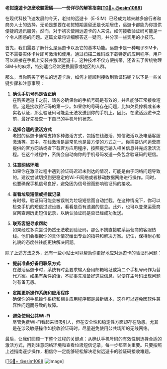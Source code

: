 **老挝遠遊卡怎麽收驗證碼——一份详尽的解答指南[[TG💪+ @esim1088](https://t.me/s/esim1088)]**

在现代科技飞速发展的今天，老挝的远遊卡（E-SIM）已经成为越来越多旅行者和商务人士的选择。无论是想要在老挝短期逗留还是长期居住，远遊卡都能为你提供便捷的通讯服务。然而，对于初次使用远遊卡的人来说，如何接收验证码可能是一个令人困惑的问题。这篇文章将详细解答这一疑问，并分享一些实用的小技巧。

首先，我们需要了解什么是远遊卡以及它的基本功能。远遊卡是一种电子SIM卡，它不需要实体卡片即可激活和使用。通过扫描二维码或下载特定的应用程序，用户可以直接在手机上安装并激活远遊卡。这种技术不仅方便携带，还省去了传统物理SIM卡的麻烦，特别适合经常更换国家或地区的人群。

那么，当你购买了老挝的远遊卡后，如何才能顺利接收到验证码呢？以下是一些关键步骤和注意事项：

1. **确认手机号码是否正确**  
   在购买远遊卡之前，请务必确保你的手机号码是有效的，并且能够正常接收短信。这是接收验证码的第一步。如果你的号码存在问题，比如欠费停机或者未实名认证，那么验证码可能会无法发送到你的手机上。因此，在激活远遊卡之前，最好先检查一下自己的手机号码状态。

2. **选择合适的激活方式**  
   老挝的远遊卡通常支持多种激活方式，包括在线激活、短信激活以及电话客服激活等。其中，在线激活是最常见也是最方便的方式之一。你需要访问运营商提供的官方网站或者下载官方应用程序，按照提示输入相关信息并完成激活流程。在这个过程中，系统会自动向你的手机号码发送一条包含验证码的短信。

3. **注意网络环境**  
   如果你在激活过程中遇到验证码迟迟未到达的情况，可能是由于网络问题导致的。建议尝试切换到更稳定的Wi-Fi网络或者移动数据网络进行操作。同时，也要确保手机信号良好，避免因为信号弱而影响验证码的接收。

4. **查看垃圾短信或拦截记录**  
   有时候，验证码可能会被误判为垃圾短信而自动拦截。在这种情况下，你可以检查手机的短信过滤设置，看看是否有遗漏的信息。此外，也可以登录运营商官网查询历史短信记录，以确认验证码是否已经成功发送。

5. **联系客服寻求帮助**  
   如果经过多次尝试仍然无法收到验证码，那么不妨直接联系运营商的客服热线。他们会根据你的具体情况给出专业的指导和解决方案。记住，保持耐心和礼貌的态度往往能更快解决问题。

除了上述方法之外，还有一些小贴士可以帮助你更好地应对远遊卡的验证码问题：

- **提前准备好备用联系方式**  
  在激活远遊卡时，系统有时会要求输入备用邮箱地址或第二个手机号码作为替代方案。如果有条件的话，不妨事先准备好这些信息，以便在主号码出现问题时有备无患。

- **定期更新操作系统和应用程序**  
  确保你的手机操作系统和相关应用程序都是最新版本，这样可以避免因软件兼容性问题而导致的故障。

- **避免使用公共Wi-Fi**  
  尽管免费Wi-Fi看起来很吸引人，但在安全性和稳定性方面却存在隐患。尤其是在涉及敏感操作如接收验证码时，尽量避免使用公共场所的无线网络。

最后，让我们回顾一下整个过程的关键点：从确认手机号码的有效性到选择合适的激活方式，再到注意网络环境和查看垃圾短信记录，每一步都至关重要。只要按照上述指南逐步操作，相信你一定能够轻松解决老挝远遊卡的验证码接收难题。

[[TG💪+ @esim1088](https://t.me/s/esim1088) ![Image](https://i.postimg.cc/4NQfJmqS/Snipaste-2025-05-13-00-14-12.png)]